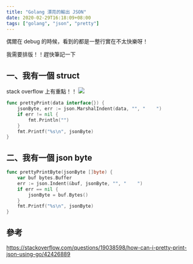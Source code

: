```yaml
---
title: "Golang 漂亮的輸出 JSON"
date: 2020-02-29T16:18:09+08:00
tags: ["golang", "json", "pretty"]
---
```


偶爾在 debug 的時候，看到的都是一整行實在不太快樂呀！

我需要排版！！趕快筆記一下


## 一、我有一個 struct
stack overflow 上有重點！！
![](https://i.imgur.com/xGFhCHW.png)


```go
func prettyPrint(data interface{}) {
	jsonByte, err := json.MarshalIndent(data, "", "    ")
	if err != nil {
		fmt.Println("")
	}
	fmt.Printf("%s\n", jsonByte)
}
```


## 二、我有一個 json byte
```go
func prettyPrintByte(jsonByte []byte) {
	var buf bytes.Buffer
	err := json.Indent(&buf, jsonByte, "", "    ")
	if err == nil {
		jsonByte = buf.Bytes()
	}
	fmt.Printf("%s\n", jsonByte)
}
```

## 參考
https://stackoverflow.com/questions/19038598/how-can-i-pretty-print-json-using-go/42426889

